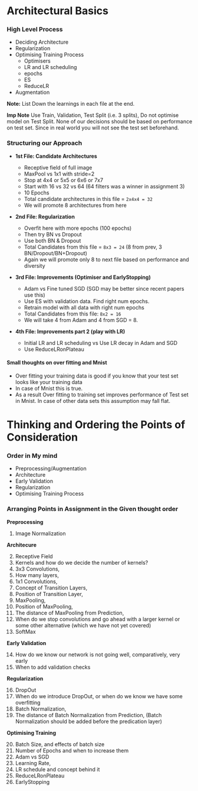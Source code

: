 # Architectural Basics

### High Level Process

- Deciding Architecture
- Regularization
- Optimising Training Process 
    - Optimisers 
    - LR and LR scheduling 
    - epochs
    - ES
    - ReduceLR
- Augmentation

**Note:** List Down the learnings in each file at the end.

**Imp Note** Use Train, Validation, Test Split (i.e. 3 splits), Do not optimise model on Test Split. None of our decisions should be based on performance on test set. Since in real world you will not see the test set beforehand.


### Structuring our Approach
- **1st File: Candidate Architectures**
    - Receptive field of full image
    - MaxPool vs 1x1 with stride=2
    - Stop at 4x4 or 5x5 or 6x6 or 7x7
    - Start with 16 vs 32 vs 64 (64 filters was a winner in assignment 3)
    - 10 Epochs
    - Total candidate architectures in this file = `2x4x4 = 32`
    - We will promote 8 architectures from here
    
    
- **2nd File: Regularization**
    - Overfit here with more epochs (100 epochs)
    - Then try BN vs Dropout
    - Use both BN & Dropout
    - Total Candidates from this file = `8x3 = 24` (8 from prev, 3 BN/Dropout/BN+Dropout)
    - Again we will promote only 8 to next file based on performance and diversity
    

- **3rd File: Improvements (Optimiser and EarlyStopping)**
    - Adam vs Fine tuned SGD (SGD may be better since recent papers use this)
    - Use ES with validation data. Find right num epochs. 
    - Retrain model with all data with right num epochs
    - Total Candidates from this file: `8x2 = 16`
    - We will take 4 from Adam and 4 from SGD = 8.
 
 - **4th File: Improvements part 2 (play with LR)**
    - Initial LR and LR scheduling vs Use LR decay in Adam and SGD
    - Use ReduceLRonPlateau


#### Small thoughts on over fitting and Mnist

- Over fitting your training data is good if you know that your test set looks like your training data
- In case of Mnist this is true.
- As a result Over fitting to training set improves performance of Test set in Mnist. In case of other data sets this assumption may fall flat.  

# Thinking and Ordering the Points of Consideration

### Order in My mind
- Preprocessing/Augmentation
- Architecture
- Early Validation
- Regularization
- Optimising Training Process

### **Arranging Points in Assignment in the Given thought order**

**Preprocessing**

1. Image Normalization

**Architecure**

2. Receptive Field
3. Kernels and how do we decide the number of kernels?
4. 3x3 Convolutions,
5. How many layers,
6. 1x1 Convolutions,
7. Concept of Transition Layers,
8. Position of Transition Layer,
9. MaxPooling,
10. Position of MaxPooling,
11. The distance of MaxPooling from Prediction,
12. When do we stop convolutions and go ahead with a larger kernel or some other alternative (which we have not yet covered)
13. SoftMax

**Early Validation**

14. How do we know our network is not going well, comparatively, very early
15. When to add validation checks

**Regularization**

16. DropOut
17. When do we introduce DropOut, or when do we know we have some overfitting
18. Batch Normalization,
19. The distance of Batch Normalization from Prediction, (Batch Normalization should be added before the predication layer)

**Optimising Training**

20. Batch Size, and effects of batch size
21. Number of Epochs and when to increase them
22. Adam vs SGD
23. Learning Rate,
24. LR schedule and concept behind it
25. ReduceLRonPlateau
26. EarlyStopping





